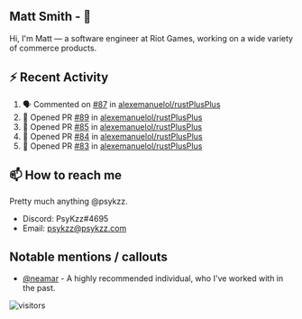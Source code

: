 <!--
[![PsyKzz's github stats](https://github-readme-stats.vercel.app/api?username=psykzz&show_icons=true)](https://github.com/anuraghazra/github-readme-stats)
-->

## Matt Smith - 👋
Hi, I'm Matt — a software engineer at Riot Games, working on a wide variety of commerce products.

## ⚡ Recent Activity

<!--START_SECTION:activity-->
1. 🗣 Commented on [#87](https://github.com/alexemanuelol/rustPlusPlus/issues/87) in [alexemanuelol/rustPlusPlus](https://github.com/alexemanuelol/rustPlusPlus)
2. 💪 Opened PR [#89](https://github.com/alexemanuelol/rustPlusPlus/pull/89) in [alexemanuelol/rustPlusPlus](https://github.com/alexemanuelol/rustPlusPlus)
3. 💪 Opened PR [#85](https://github.com/alexemanuelol/rustPlusPlus/pull/85) in [alexemanuelol/rustPlusPlus](https://github.com/alexemanuelol/rustPlusPlus)
4. 💪 Opened PR [#84](https://github.com/alexemanuelol/rustPlusPlus/pull/84) in [alexemanuelol/rustPlusPlus](https://github.com/alexemanuelol/rustPlusPlus)
5. 💪 Opened PR [#83](https://github.com/alexemanuelol/rustPlusPlus/pull/83) in [alexemanuelol/rustPlusPlus](https://github.com/alexemanuelol/rustPlusPlus)
<!--END_SECTION:activity-->


## 📫 How to reach me

Pretty much anything @psykzz.

- Discord: PsyKzz#4695
- Email: psykzz@psykzz.com


## Notable mentions / callouts

 - [@neamar](https://github.com/neamar) - A highly recommended individual, who I've worked with in the past.


![visitors](https://visitor-badge.glitch.me/badge?page_id=psykzz/psykzz)


